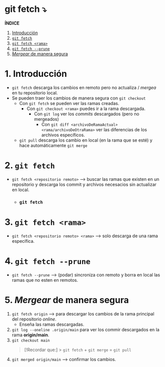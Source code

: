 # git fetch ⤵

**ÍNDICE**

1. [Introducción](#intro)
2. [`git fetch`](#fetch)
3. [`git fetch <rama>`](#rama)
4. [`git fetch --prune`](#prune)
5. [_Mergear_ de manera segura](mergear)

# 1. Introducción<a name='intro'></a>

- `git fetch` descarga los cambios en remoto pero no actualiza / _mergea_ en tu repositorio local.
- Se pueden traer los cambios de manera segura con `git checkout`
  - Con `git fetch` se pueden ver las ramas creadas.
    - Con `git checkout <rama>` puedes ir a la rama descargada.
      - Con `git log` ver los _commits_ descargados (pero no mergeados)
        - Con `git diff <archivoDeRamaActual> <rama/archivoDeOtraRama>` ver las diferencias de los archivos específicos.
  - `git pull` descarga los cambio en local (en la rama que se esté) y hace automáticamente `git merge`

# 2. `git fetch`<a name='fetch'></a>

- `git fetch <repositorio remoto>` --> buscar las ramas que existen en un repositorio y descarga los commit y archivos necesacios sin actualizar en local.
  - ### `git fetch`

# 3. `git fetch <rama>`<a name='rama'></a>

- `git fetch <repositorio remoto> <rama>` --> solo descarga de una rama específica.

# 4. `git fetch --prune`<a name='prune'></a>

- `git fetch --prune` --> (podar) sincroniza con remoto y borra en local las ramas que no esten en remotos.

# 5. _Mergear_ de manera segura<a name='mergear'></a>

1. `git fetch origin` --> para descargar los cambios de la rama principal del repositorio _online_.
   - Enseña las ramas descargadas.
2. `git log --oneline .origin/main` para ver los commir descargados en la rama **origin/main**.
3. `git checkout main`
   > [!Recordar que:] > `git fetch` + `git merge` = `git pull`
4. `git merged origin/main` --> confirmar los cambios.
